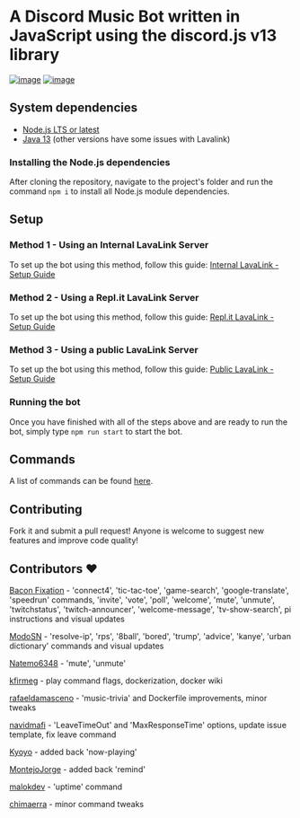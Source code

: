 # A Discord Music Bot written in JavaScript using the discord.js v13 library

[![image](https://img.shields.io/badge/language-javascript-yellow)](https://www.javascript.com/)
[![image](https://img.shields.io/badge/node-%3E%3D%2016.0.0-blue)](https://nodejs.org/)

## System dependencies

- [Node.js LTS or latest](https://nodejs.org/en/download/)
- [Java 13](https://www.azul.com/downloads/?package=jdk#download-openjdk) (other versions have some issues with Lavalink)

### Installing the Node.js dependencies

After cloning the repository, navigate to the project's folder and run the command `npm i` to install all Node.js module dependencies.

## Setup

### Method 1 - Using an Internal LavaLink Server

To set up the bot using this method, follow this guide: [Internal LavaLink - Setup Guide](./guides/Lavalink-internal.md)

### Method 2 - Using a Repl.it LavaLink Server

To set up the bot using this method, follow this guide: [Repl.it LavaLink - Setup Guide](./guides/Lavalink-replit.md)

### Method 3 - Using a public LavaLink Server

To set up the bot using this method, follow this guide: [Public LavaLink - Setup Guide](./guides/Lavalink-public.md)

### Running the bot

Once you have finished with all of the steps above and are ready to run the bot, simply type `npm run start` to start the bot.

## Commands

A list of commands can be found [here](commands.md).

## Contributing

Fork it and submit a pull request!
Anyone is welcome to suggest new features and improve code quality!

## Contributors ❤️

[Bacon Fixation](https://github.com/Bacon-Fixation) - 'connect4', 'tic-tac-toe', 'game-search', 'google-translate', 'speedrun' commands, 'invite', 'vote', 'poll', 'welcome', 'mute', 'unmute', 'twitchstatus', 'twitch-announcer', 'welcome-message', 'tv-show-search', pi instructions and visual updates

[ModoSN](https://github.com/ModoSN) - 'resolve-ip', 'rps', '8ball', 'bored', 'trump', 'advice', 'kanye', 'urban dictionary' commands and visual updates

[Natemo6348](https://github.com/Natemo6348) - 'mute', 'unmute'

[kfirmeg](https://github.com/kfirmeg) - play command flags, dockerization, docker wiki

[rafaeldamasceno](https://github.com/rafaeldamasceno) - 'music-trivia' and Dockerfile improvements, minor tweaks

[navidmafi](https://github.com/navidmafi) - 'LeaveTimeOut' and 'MaxResponseTime' options, update issue template, fix leave command

[Kyoyo](https://github.com/NotKyoyo) - added back 'now-playing'

[MontejoJorge](https://github.com/MontejoJorge) - added back 'remind'

[malokdev](https://github.com/malokdev) - 'uptime' command

[chimaerra](https://github.com/chimaerra) - minor command tweaks
